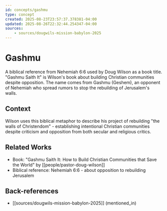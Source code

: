 ```yaml
---
id: concepts/gashmu
type: concept
created: 2025-08-23T23:57:37.378381-04:00
updated: 2025-08-26T22:32:44.254347-04:00
sources:
    - sources/dougwils-mission-babylon-2025
---
```


# Gashmu

A biblical reference from Nehemiah 6:6 used by Doug Wilson as a book title. "Gashmu Saith It" is Wilson's book about building Christian communities despite opposition. The name comes from Gashmu (Geshem), an opponent of Nehemiah who spread rumors to stop the rebuilding of Jerusalem's walls.

## Context

Wilson uses this biblical metaphor to describe his project of rebuilding "the walls of Christendom" - establishing intentional Christian communities despite criticism and opposition from both secular and religious critics.

## Related Works

- Book: "Gashmu Saith It: How to Build Christian Communities that Save the World" by [[people/pastor-doug-wilson]]
- Biblical reference: Nehemiah 6:6 - about opposition to rebuilding Jerusalem

## Back-references
<!-- Auto-maintained by the system -->
- [[sources/dougwils-mission-babylon-2025]] (mentioned_in)

